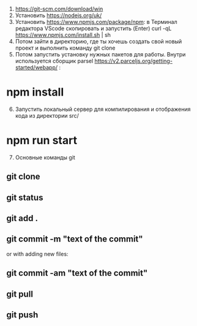 
1. https://git-scm.com/download/win
2. Установить https://nodejs.org/uk/
3. Установить https://www.npmjs.com/package/npm: в Терминал редактора VScode скопировать и запустить (Enter) curl -qL https://www.npmjs.com/install.sh | sh
4. Потом зайти в директорию, где ты хочешь создать свой новый проект и выполнить команду git clone
5. Потом запустить установку нужных пакетов для работы. Внутри используется сборщик parsel https://v2.parceljs.org/getting-started/webapp/ :

# npm install

6. Запустить локальный сервер для компилирования и отображения кода из директории src/

# npm run start

7. Основные команды git

## git clone
## git status
## git add .

## git commit -m "text of the commit" 
or with adding new files:
## git commit -am "text of the commit"

## git pull
## git push 
